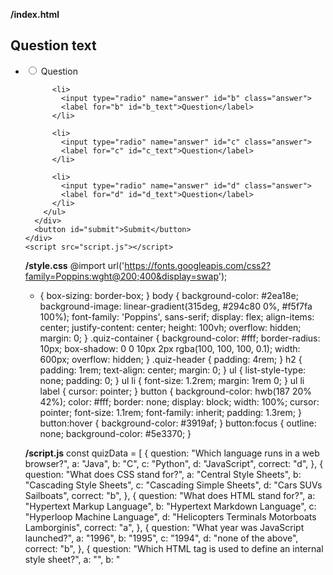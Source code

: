 **/index.html**
<!DOCTYPE html>
<html lang="en">
  <head>
    <meta charset="UTF-8" />
    <meta name="viewport" content="width=device-width, initial-scale=1.0" />
    <link rel="stylesheet" href="style.css" />
    <title>Quiz App</title>
  </head>
  <body>
    <div class="quiz-container" id="quiz">
      <div class="quiz-header">
        <h2 id="question">Question text</h2>
        <ul>
          <li>
            <input type="radio" name="answer" id="a" class="answer">
            <label for="a" id="a_text">Question</label>
          </li>

          <li>
            <input type="radio" name="answer" id="b" class="answer">
            <label for="b" id="b_text">Question</label>
          </li>

          <li>
            <input type="radio" name="answer" id="c" class="answer">
            <label for="c" id="c_text">Question</label>
          </li>

          <li>
            <input type="radio" name="answer" id="d" class="answer">
            <label for="d" id="d_text">Question</label>
          </li>
        </ul>
      </div>
      <button id="submit">Submit</button>
    </div>
    <script src="script.js"></script>
  </body>
</html>


**/style.css**
@import url('https://fonts.googleapis.com/css2?family=Poppins:wght@200;400&display=swap');
* {
  box-sizing: border-box;
}
body {
  background-color: #2ea18e;
  background-image: linear-gradient(315deg, #294c80 0%, #f5f7fa 100%);
  font-family: 'Poppins', sans-serif;
  display: flex;
  align-items: center;
  justify-content: center;
  height: 100vh;
  overflow: hidden;
  margin: 0;
}
.quiz-container {
  background-color: #fff;
  border-radius: 10px;
  box-shadow: 0 0 10px 2px rgba(100, 100, 100, 0.1);
  width: 600px;
  overflow: hidden;
}
.quiz-header {
  padding: 4rem;
}
h2 {
  padding: 1rem;
  text-align: center;
  margin: 0;
}
ul {
  list-style-type: none;
  padding: 0;
}
ul li {
  font-size: 1.2rem;
  margin: 1rem 0;
}
ul li label {
  cursor: pointer;
}
button {
  background-color: hwb(187 20% 42%);
  color: #fff;
  border: none;
  display: block;
  width: 100%;
  cursor: pointer;
  font-size: 1.1rem;
  font-family: inherit;
  padding: 1.3rem;
}
button:hover {
  background-color: #3919af;
}
button:focus {
  outline: none;
  background-color: #5e3370;
}


**/script.js**
const quizData = [
    {
        question: "Which language runs in a web browser?",
        a: "Java",
        b: "C",
        c: "Python",
        d: "JavaScript",
        correct: "d",
    },
    {
        question: "What does CSS stand for?",
        a: "Central Style Sheets",
        b: "Cascading Style Sheets",
        c: "Cascading Simple Sheets",
        d: "Cars SUVs Sailboats",
        correct: "b",
    },
    {
        question: "What does HTML stand for?",
        a: "Hypertext Markup Language",
        b: "Hypertext Markdown Language",
        c: "Hyperloop Machine Language",
        d: "Helicopters Terminals Motorboats Lamborginis",
        correct: "a",
    },
    {
        question: "What year was JavaScript launched?",
        a: "1996",
        b: "1995",
        c: "1994",
        d: "none of the above",
        correct: "b",
    },
    {
        question: "Which HTML tag is used to define an internal style sheet?",
        a: "<css>",
        b: "<style>",
        c: "<script>",
        d: "<link>",
        correct: "b",
    },
    {
        question: "What does the 'id' attribute in HTML represent?",
        a: "It defines a unique identifier for an element",
        b: "It defines the style of an element",
        c: "It defines the class of an element",
        d: "It defines the content of an element",
        correct: "a",
    },
    {
        question: "Which of the following is not a programming language?",
        a: "Java",
        b: "Python",
        c: "HTML",
        d: "C++",
        correct: "c",
    },
  
    {
        question: "Which HTML tag is used to insert an image?",
        a: "<image>",
        b: "<img>",
        c: "<src>",
        d: "<picture>",
        correct: "b",
    },
    {
        question: "Which property is used to change the background color in CSS?",
        a: "bgcolor",
        b: "background-color",
        c: "color",
        d: "bg-color",
        correct: "b",
    },
    {
        question: "Which is the correct JavaScript syntax to print a message to the console?",
        a: "console.print('Hello World');",
        b: "console.log('Hello World');",
        c: "print.console('Hello World');",
        d: "log.console('Hello World');",
        correct: "b",
    }
];

const quiz = document.getElementById('quiz');
const answerEls = document.querySelectorAll('.answer');
const questionEl = document.getElementById('question');
const a_text = document.getElementById('a_text');
const b_text = document.getElementById('b_text');
const c_text = document.getElementById('c_text');
const d_text = document.getElementById('d_text');
const submitBtn = document.getElementById('submit');
let currentQuiz = 0;
let score = 0;
let answerFeedback = [];

loadQuiz();

function loadQuiz() {
    deselectAnswers();
    const currentQuizData = quizData[currentQuiz];
    questionEl.innerText = currentQuizData.question;
    a_text.innerText = currentQuizData.a;
    b_text.innerText = currentQuizData.b;
    c_text.innerText = currentQuizData.c;
    d_text.innerText = currentQuizData.d;
    document.getElementById('questionNumber').innerText = Question ${currentQuiz + 1}/${quizData.length};
}

function deselectAnswers() {
    answerEls.forEach(answerEl => answerEl.checked = false);
}

function getSelected() {
    let answer = undefined;
    answerEls.forEach(answerEl => {
        if(answerEl.checked) {
            answer = answerEl.id;
        }
    });
    return answer;
}

submitBtn.addEventListener('click', () => {
    const answer = getSelected();
    if(answer) {
        const correctAnswer = quizData[currentQuiz].correct;
        if(answer === correctAnswer) {
            score++;
            answerFeedback.push({ question: quizData[currentQuiz].question, correct: true });
        } else {
            answerFeedback.push({ question: quizData[currentQuiz].question, correct: false });
        }

        currentQuiz++;
        if(currentQuiz < quizData.length) {
            loadQuiz();
        } else {
            const percentage = (score / quizData.length) * 100;
            let feedbackHtml = `
                <h2>You answered ${score}/${quizData.length} questions correctly</h2>
                <h3>Percentage: ${percentage.toFixed(2)}%</h3>
                <div><strong>Feedback:</strong></div>
                <ul>
            `;
            answerFeedback.forEach(feedback => {
                feedbackHtml += `
                    <li>${feedback.question}: ${feedback.correct ? "Correct" : "Incorrect"}</li>
                `;
            });

            feedbackHtml += `
                </ul>
                <button onclick="location.reload()">Reload</button>
            `;
            quiz.innerHTML = feedbackHtml;
        }
    }
});
